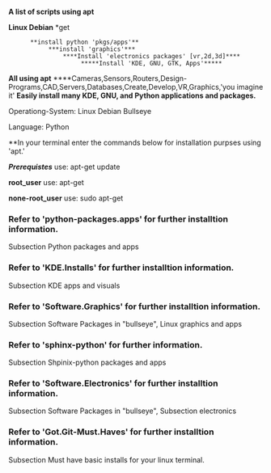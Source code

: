 **A list of scripts using apt** 

 **Linux Debian**
     *get
     
          **install python 'pkgs/apps'**
               ***install 'graphics'***
                   ****Install 'electronics packages' [vr,2d,3d]****
                        *****Install 'KDE, GNU, GTK, Apps'*****
      
      
 **All using apt**
****Cameras,Sensors,Routers,Design-Programs,CAD,Servers,Databases,Create,Develop,VR,Graphics,'you imagine it'
**Easily install many KDE, GNU, and Python applications and packages.**


Operationg-System: 
   Linux Debian Bullseye
   
Language: 
   Python


**In your terminal enter the commands below for installation purpses using 'apt.'
 
 
 ***Prerequistes***
    use:
      apt-get update

**root_user**
    use:
      apt-get
 
**none-root_user**
    use:
      sudo apt-get
 

### Refer to 'python-packages.apps' for further installtion information. 
Subsection Python packages and apps
### Refer to 'KDE.Installs' for further installtion information.
Subsection KDE apps and visuals
### Refer to 'Software.Graphics' for further installtion information.
Subsection Software Packages in "bullseye", Linux graphics and apps
### Refer to 'sphinx-python' for further information.
Subsection Shpinix-python packages and apps
### Refer to 'Software.Electronics' for further installtion information.
Subsection Software Packages in "bullseye", Subsection electronics
### Refer to 'Got.Git-Must.Haves' for further installtion information.
Subsection Must have basic installs for your linux terminal.
